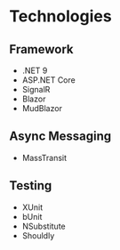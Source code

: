 # Technologies

## Framework
* .NET 9
* ASP.NET Core
* SignalR
* Blazor
* MudBlazor

## Async Messaging
* MassTransit

## Testing
* XUnit
* bUnit
* NSubstitute
* Shouldly